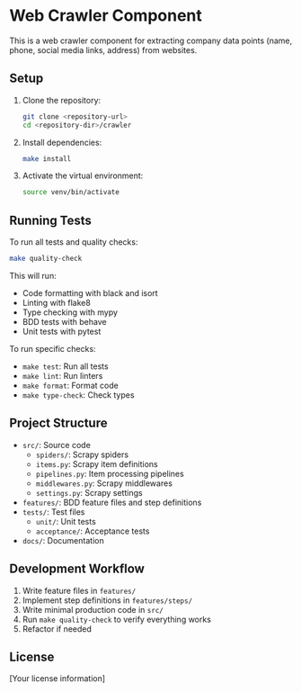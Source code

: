# Web Crawler Component

This is a web crawler component for extracting company data points (name, phone, social media links, address) from websites.

## Setup

1. Clone the repository:
   ```bash
   git clone <repository-url>
   cd <repository-dir>/crawler
   ```

2. Install dependencies:
   ```bash
   make install
   ```

3. Activate the virtual environment:
   ```bash
   source venv/bin/activate
   ```

## Running Tests

To run all tests and quality checks:

```bash
make quality-check
```

This will run:
- Code formatting with black and isort
- Linting with flake8
- Type checking with mypy
- BDD tests with behave
- Unit tests with pytest

To run specific checks:

- `make test`: Run all tests
- `make lint`: Run linters
- `make format`: Format code
- `make type-check`: Check types

## Project Structure

- `src/`: Source code
  - `spiders/`: Scrapy spiders
  - `items.py`: Scrapy item definitions
  - `pipelines.py`: Item processing pipelines
  - `middlewares.py`: Scrapy middlewares
  - `settings.py`: Scrapy settings
- `features/`: BDD feature files and step definitions
- `tests/`: Test files
  - `unit/`: Unit tests
  - `acceptance/`: Acceptance tests
- `docs/`: Documentation

## Development Workflow

1. Write feature files in `features/`
2. Implement step definitions in `features/steps/`
3. Write minimal production code in `src/`
4. Run `make quality-check` to verify everything works
5. Refactor if needed

## License

[Your license information]
